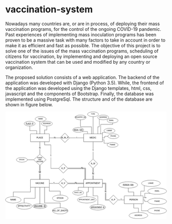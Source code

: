 # vaccination-system
Nowadays many countries are, or are in process, of deploying their mass vaccination programs, for the control of the ongoing COVID-19 pandemic. Past experiences of implementing mass inoculation programs has been proven to be a massive task with many factors to take in account in order to make it as efficient and fast as possible.
The objective of this project is to solve one of the issues of the mass vaccination programs, scheduling of citizens for vaccination, by implementing and deploying an open source vaccination system that can be used and modified by any country or organization.

The proposed solution consists of a web application. The backend of the application was developed with Django (Python 3.5). While, the frontend of the application was developed using the Django templates, html, css, javascript and the components of Bootstrap. Finally, the database was implemented using PostgreSql. The structure and of the database are shown in figure below.

![alt text](https://github.com/MarioScappini/vaccination-system/blob/main/database_structure.png?raw=true)
